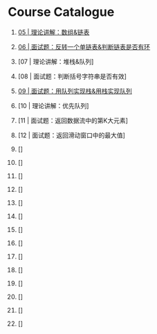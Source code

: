 # Course Catalogue

1. [05 | 理论讲解：数组&链表]()

2. [06 | 面试题：反转一个单链表&判断链表是否有环]()
3. [07 | 理论讲解：堆栈&队列]
4. [08 | 面试题：判断括号字符串是否有效]
5. [09 | 面试题：用队列实现栈&用栈实现队列]()
6. [10 | 理论讲解：优先队列]
7. [11 | 面试题：返回数据流中的第K大元素]
8. [12 | 面试题：返回滑动窗口中的最大值]
9. []
10. []
11. []
12. []
13. []
14. []
15. []
16. []
17. []
18. []
19. []
20. []
21. []
22. []

